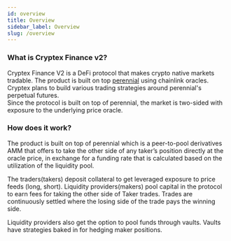 ```yaml
---
id: overview
title: Overview
sidebar_label: Overview
slug: /overview
---
```


### What is Cryptex Finance v2?

Cryptex Finance V2 is a DeFi protocol that makes crypto native markets tradable. The product
is built on top [perennial](https://docs.perennial.finance/) using chainlink oracles.
Cryptex plans to build various trading strategies around perennial's perpetual futures.  
Since the protocol is built on top of perennial, the market is two-sided with exposure to the underlying price oracle.

### How does it work?

The product is built on top of perennial which is a peer-to-pool derivatives AMM that offers to take the other side of any taker’s position directly at the oracle price, in exchange for a funding rate that is calculated based on the utilization of the liquidity pool.

The traders(takers) deposit collateral to get leveraged exposure to price feeds (long, short). Liquidity providers(makers) pool capital in the protocol to earn fees for taking the other side of Taker trades.  Trades are continuously settled where the losing side of the trade pays the winning side.

Liquidity providers also get the option to pool funds through vaults. Vaults have strategies baked in for hedging maker positions. 

